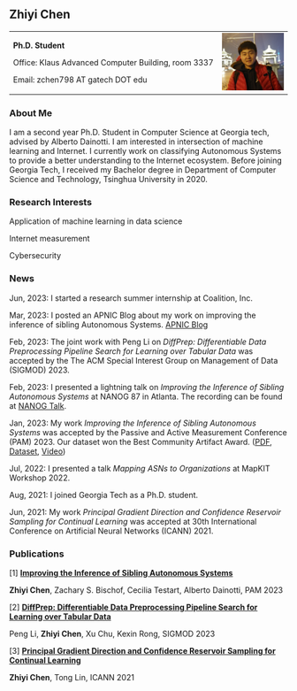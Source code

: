 ## Zhiyi Chen

<table border="0" frame=void>
  <tr>
    <td width="75%">
      <p><b>Ph.D. Student</b></p>
      <p>Office: Klaus Advanced Computer Building, room 3337</p>
      <p>Email: zchen798 AT gatech DOT edu</p>
    </td>
    <td width="25%">
      <img src="./image.jpg" width="100%">
    </td>
  </tr>
</table>

### About Me

I am a second year Ph.D. Student in Computer Science at Georgia tech, advised by Alberto Dainotti. I am interested in intersection of machine learning and Internet. I currently work on classifying Autonomous Systems to provide a better understanding to the Internet ecosystem. Before joining Georgia Tech, I received my Bachelor degree in Department of Computer Science and Technology, Tsinghua University in 2020.

### Research Interests

Application of machine learning in data science

Internet measurement

Cybersecurity

### News

Jun, 2023: I started a research summer internship at Coalition, Inc.

Mar, 2023: I posted an APNIC Blog about my work on improving the inference of sibling Autonomous Systems. [APNIC Blog](https://blog.apnic.net/2023/03/21/improving-the-inference-of-sibling-autonomous-systems/)

Feb, 2023: The joint work with Peng Li on *DiffPrep: Differentiable Data Preprocessing Pipeline Search for Learning over Tabular Data* was accepted by the The ACM Special Interest Group on Management of Data (SIGMOD) 2023.

Feb, 2023: I presented a lightning talk on *Improving the Inference of Sibling Autonomous Systems* at NANOG 87 in Atlanta. The recording can be found at [NANOG Talk](https://youtu.be/AK9PpC8FX9E).

Jan, 2023: My work *Improving the Inference of Sibling Autonomous Systems* was accepted by the Passive and Active Measurement Conference (PAM) 2023. Our dataset won the Best Community Artifact Award.
([PDF](https://github.com/zhiyichenGT/zhiyichenGT.github.io/blob/gh-pages/Improving%20the%20Inference%20of%20Sibling%20Autonomous%20Systems%20(Accepted%20Manuscript).pdf), [Dataset](https://github.com/InetIntel/Improving-Inference-of-Sibling-ASes), [Video](https://www.youtube.com/watch?v=CcgUmsEB3xc)) 
<!-- (This version of the contribution has been accepted for publication, after peer review (when applicable) but is not the Version of Record and does not reflect post-acceptance improvements, or any corrections. The Version of Record is available online at: [Paper](https://link.springer.com/chapter/10.1007/978-3-031-28486-1_15).) -->


Jul, 2022: I presented a talk *Mapping ASNs to Organizations* at MapKIT Workshop 2022.

Aug, 2021: I joined Georgia Tech as a Ph.D. student.

Jun, 2021: My work *Principal Gradient Direction and Confidence Reservoir Sampling for Continual Learning* was accepted at 30th International Conference on Artificial Neural Networks (ICANN) 2021.

### Publications

[1] [**Improving the Inference of Sibling Autonomous Systems**](https://github.com/zhiyichenGT/zhiyichenGT.github.io/blob/gh-pages/Improving%20the%20Inference%20of%20Sibling%20Autonomous%20Systems%20(Accepted%20Manuscript).pdf)

**Zhiyi Chen**, Zachary S. Bischof, Cecilia Testart, Alberto Dainotti,  PAM 2023

[2] [**DiffPrep: Differentiable Data Preprocessing Pipeline Search for Learning over Tabular Data**](https://2023.sigmod.org/)

Peng Li, **Zhiyi Chen**, Xu Chu, Kexin Rong,  SIGMOD 2023

[3] [**Principal Gradient Direction and Confidence Reservoir Sampling for Continual Learning**](http://link.springer.com/chapter/10.1007/978-3-030-86340-1_34)

**Zhiyi Chen**, Tong Lin,  ICANN 2021
